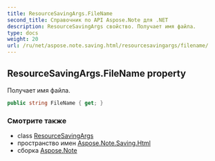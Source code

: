 ```yaml
---
title: ResourceSavingArgs.FileName
second_title: Справочник по API Aspose.Note для .NET
description: ResourceSavingArgs свойство. Получает имя файла.
type: docs
weight: 20
url: /ru/net/aspose.note.saving.html/resourcesavingargs/filename/
---
```

## ResourceSavingArgs.FileName property

Получает имя файла.

```csharp
public string FileName { get; }
```

### Смотрите также

* class [ResourceSavingArgs](../)
* пространство имен [Aspose.Note.Saving.Html](../../resourcesavingargs/)
* сборка [Aspose.Note](../../../)


